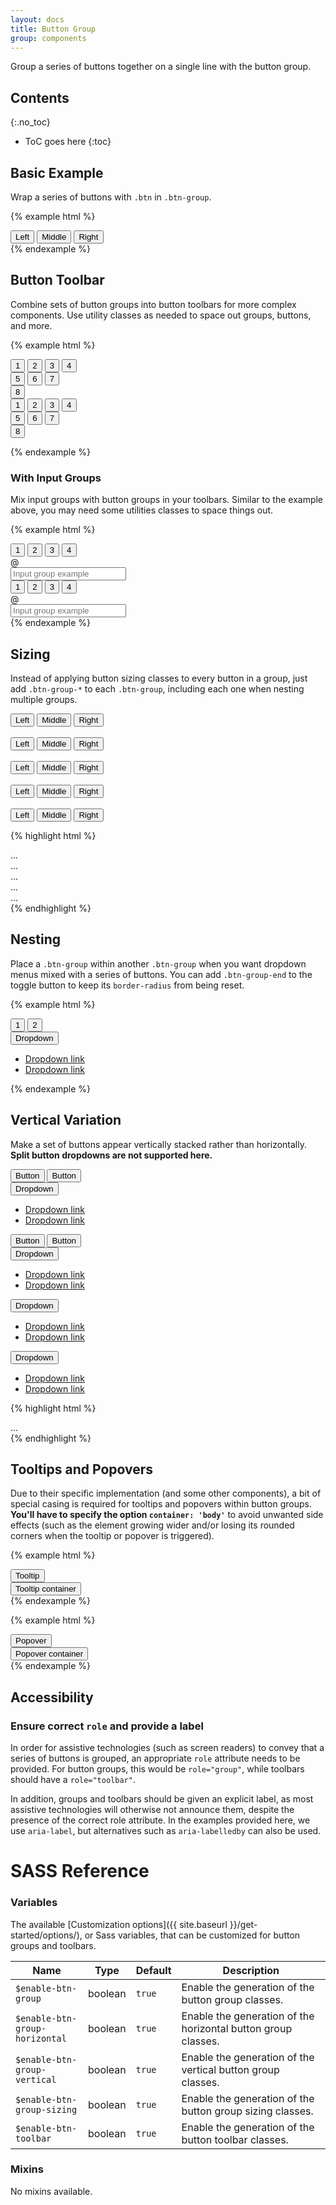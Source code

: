 ```yaml
---
layout: docs
title: Button Group
group: components
---
```


Group a series of buttons together on a single line with the button group.

## Contents
{:.no_toc}

* ToC goes here
{:toc}

## Basic Example

Wrap a series of buttons with `.btn` in `.btn-group`.

{% example html %}
<div class="btn-group" role="group" aria-label="Basic example">
  <button type="button" class="btn">Left</button>
  <button type="button" class="btn">Middle</button>
  <button type="button" class="btn">Right</button>
</div>
{% endexample %}

## Button Toolbar

Combine sets of button groups into button toolbars for more complex components. Use utility classes as needed to space out groups, buttons, and more.

{% example html %}
<div class="btn-toolbar mb-1" role="toolbar" aria-label="Toolbar with button groups">
  <div class="btn-group me-0_5" role="group" aria-label="First group">
    <button type="button" class="btn">1</button>
    <button type="button" class="btn">2</button>
    <button type="button" class="btn">3</button>
    <button type="button" class="btn">4</button>
  </div>
  <div class="btn-group me-0_5" role="group" aria-label="Second group">
    <button type="button" class="btn btn-primary">5</button>
    <button type="button" class="btn btn-primary">6</button>
    <button type="button" class="btn btn-primary">7</button>
  </div>
  <div class="btn-group" role="group" aria-label="Third group">
    <button type="button" class="btn btn-danger">8</button>
  </div>
</div>

<div class="btn-toolbar flex-between" role="toolbar" aria-label="Toolbar with button groups">
  <div class="btn-group me-0_5" role="group" aria-label="First group">
    <button type="button" class="btn">1</button>
    <button type="button" class="btn">2</button>
    <button type="button" class="btn">3</button>
    <button type="button" class="btn">4</button>
  </div>
  <div class="btn-group me-0_5" role="group" aria-label="Second group">
    <button type="button" class="btn btn-primary">5</button>
    <button type="button" class="btn btn-primary">6</button>
    <button type="button" class="btn btn-primary">7</button>
  </div>
  <div class="btn-group" role="group" aria-label="Third group">
    <button type="button" class="btn btn-danger">8</button>
  </div>
</div>

{% endexample %}

### With Input Groups

Mix input groups with button groups in your toolbars. Similar to the example above, you may need some utilities classes to space things out.

{% example html %}
<div class="btn-toolbar mb-1" role="toolbar" aria-label="Toolbar with button groups">
  <div class="btn-group me-0_5" role="group" aria-label="First group">
    <button type="button" class="btn">1</button>
    <button type="button" class="btn">2</button>
    <button type="button" class="btn">3</button>
    <button type="button" class="btn">4</button>
  </div>
  <div class="input-group">
    <div class="input-group-addon">
        <span class="input-group-text" id="btnGroupAddon">@</span>
    </div>
    <input type="text" class="form-control" placeholder="Input group example" aria-label="Input group example" aria-describedby="btnGroupAddon">
  </div>
</div>

<div class="btn-toolbar flex-between mb-1" role="toolbar" aria-label="Toolbar with button groups">
  <div class="btn-group" role="group" aria-label="First group">
    <button type="button" class="btn">1</button>
    <button type="button" class="btn">2</button>
    <button type="button" class="btn">3</button>
    <button type="button" class="btn">4</button>
  </div>
  <div class="input-group">
    <div class="input-group-addon">
        <span class="input-group-text" id="btnGroupAddon2">@</span>
    </div>
    <input type="text" class="form-control" placeholder="Input group example" aria-label="Input group example" aria-describedby="btnGroupAddon2">
  </div>
</div>
{% endexample %}

## Sizing

Instead of applying button sizing classes to every button in a group, just add `.btn-group-*` to each `.btn-group`, including each one when nesting multiple groups.

<div class="cf-example">
  <div class="btn-group btn-group-xlarge" role="group" aria-label="Extra Large button group">
    <button type="button" class="btn">Left</button>
    <button type="button" class="btn">Middle</button>
    <button type="button" class="btn">Right</button>
  </div>
  <br>
  <div class="btn-group btn-group-large" role="group" aria-label="Large button group">
    <button type="button" class="btn">Left</button>
    <button type="button" class="btn">Middle</button>
    <button type="button" class="btn">Right</button>
  </div>
  <br>
  <div class="btn-group" role="group" aria-label="Default button group">
    <button type="button" class="btn">Left</button>
    <button type="button" class="btn">Middle</button>
    <button type="button" class="btn">Right</button>
  </div>
  <br>
  <div class="btn-group btn-group-small" role="group" aria-label="Small button group">
    <button type="button" class="btn">Left</button>
    <button type="button" class="btn">Middle</button>
    <button type="button" class="btn">Right</button>
  </div>
  <br>
  <div class="btn-group btn-group-xsmall" role="group" aria-label="Extra Small button group">
    <button type="button" class="btn">Left</button>
    <button type="button" class="btn">Middle</button>
    <button type="button" class="btn">Right</button>
  </div>
</div>

{% highlight html %}
<div class="btn-group btn-group-xlarge" role="group" aria-label="...">...</div>
<div class="btn-group btn-group-large" role="group" aria-label="...">...</div>
<div class="btn-group" role="group" aria-label="...">...</div>
<div class="btn-group btn-group-small" role="group" aria-label="...">...</div>
<div class="btn-group btn-group-xsmall" role="group" aria-label="...">...</div>
{% endhighlight %}

## Nesting

Place a `.btn-group` within another `.btn-group` when you want dropdown menus mixed with a series of buttons. You can add `.btn-group-end` to the toggle button to keep its `border-radius` from being reset.

{% example html %}
<div class="btn-group" role="group" aria-label="Button group with nested dropdown">
  <button type="button" class="btn">1</button>
  <button type="button" class="btn">2</button>

  <div class="btn-group" role="group">
    <button type="button" class="btn btn-group-end" data-cfw="dropdown">
      Dropdown
      <span class="caret" aria-hidden="true"></span>
    </button>
    <ul class="dropdown-menu">
      <li><a class="dropdown-item" href="#">Dropdown link</a></li>
      <li><a class="dropdown-item" href="#">Dropdown link</a></li>
    </ul>
  </div>
</div>
{% endexample %}

## Vertical Variation

Make a set of buttons appear vertically stacked rather than horizontally. **Split button dropdowns are not supported here.**

<div class="cf-example">
  <div class="btn-group-vertical" role="group" aria-label="Vertical button group">
    <button type="button" class="btn">Button</button>
    <button type="button" class="btn">Button</button>
    <div class="btn-group" role="group">
      <button type="button" class="btn" data-cfw="dropdown">
        Dropdown
        <span class="caret" aria-hidden="true"></span>
      </button>
      <ul class="dropdown-menu">
        <li><a class="dropdown-item" href="#">Dropdown link</a></li>
        <li><a class="dropdown-item" href="#">Dropdown link</a></li>
      </ul>
    </div>
    <button type="button" class="btn">Button</button>
    <button type="button" class="btn">Button</button>
    <div class="btn-group" role="group">
      <button type="button" class="btn" data-cfw="dropdown">
        Dropdown
        <span class="caret" aria-hidden="true"></span>
      </button>
      <ul class="dropdown-menu">
        <li><a class="dropdown-item" href="#">Dropdown link</a></li>
        <li><a class="dropdown-item" href="#">Dropdown link</a></li>
      </ul>
    </div>
    <div class="btn-group" role="group">
      <button type="button" class="btn" data-cfw="dropdown">
        Dropdown
        <span class="caret" aria-hidden="true"></span>
      </button>
      <ul class="dropdown-menu">
        <li><a class="dropdown-item" href="#">Dropdown link</a></li>
        <li><a class="dropdown-item" href="#">Dropdown link</a></li>
      </ul>
    </div>
    <div class="btn-group" role="group">
      <button type="button" class="btn btn-group-end" data-cfw="dropdown">
        Dropdown
        <span class="caret" aria-hidden="true"></span>
      </button>
      <ul class="dropdown-menu">
        <li><a class="dropdown-item" href="#">Dropdown link</a></li>
        <li><a class="dropdown-item" href="#">Dropdown link</a></li>
      </ul>
    </div>
  </div>
</div>

{% highlight html %}
<div class="btn-group-vertical">
  ...
</div>
{% endhighlight %}

## Tooltips and Popovers

Due to their specific implementation (and some other components), a bit of special casing is required for tooltips and popovers within button groups. **You'll have to specify the option `container: 'body'`** to avoid unwanted side effects (such as the element growing wider and/or losing its rounded corners when the tooltip or popover is triggered).

{% example html %}
<div class="btn-toolbar" aria-label="Toolbar with tooltip buttons">
  <div class="btn-group me-1">
    <button type="button" class="btn" data-cfw="tooltip" data-cfw-tooltip-title="I have a long sentence to be crushed inside a tooltip.">Tooltip</button>
  </div>
  <div class="btn-group">
    <button type="button" class="btn" data-cfw="tooltip" data-cfw-tooltip-title="I have a long sentence that is not crushed because this tooltip uses the container option." data-cfw-tooltip-container="body">Tooltip container</button>
  </div>
</div>
{% endexample %}

{% example html %}
<div class="btn-toolbar" aria-label="Toolbar with popover buttons">
  <div class="btn-group me-1">
    <button type="button" class="btn" data-cfw="popover" data-cfw-popover-title="Popover title" data-cfw-popover-content="I have a long sentence to be crushed inside a popover.">Popover</button>
  </div>
  <div class="btn-group">
    <button type="button" class="btn" data-cfw="popover" data-cfw-popover-title="Popover title" data-cfw-popover-content="I have a long sentence that is not crushed because this popover uses the container option." data-cfw-popover-container="body">Popover container</button>
  </div>
</div>
{% endexample %}

## Accessibility

### Ensure correct `role` and provide a label

In order for assistive technologies (such as screen readers) to convey that a series of buttons is grouped, an appropriate `role` attribute needs to be provided. For button groups, this would be `role="group"`, while toolbars should have a `role="toolbar"`.

In addition, groups and toolbars should be given an explicit label, as most assistive technologies will otherwise not announce them, despite the presence of the correct role attribute. In the examples provided here, we use `aria-label`, but alternatives such as `aria-labelledby` can also be used.

# SASS Reference

### Variables

The available [Customization options]({{ site.baseurl }}/get-started/options/), or Sass variables, that can be customized for button groups and toolbars.

<div class="table-scroll">
    <table class="table table-bordered table-striped">
        <thead>
            <tr>
                <th style="width: 100px;">Name</th>
                <th style="width: 50px;">Type</th>
                <th style="width: 50px;">Default</th>
                <th>Description</th>
            </tr>
        </thead>
        <tbody>
            <tr>
                <td><code>$enable-btn-group</code></td>
                <td>boolean</td>
                <td><code>true</code></td>
                <td>
                    Enable the generation of the button group classes.
                </td>
            </tr>
            <tr>
                <td><code>$enable-btn-group-horizontal</code></td>
                <td>boolean</td>
                <td><code>true</code></td>
                <td>
                    Enable the generation of the horizontal button group classes.
                </td>
            </tr>
            <tr>
                <td><code>$enable-btn-group-vertical</code></td>
                <td>boolean</td>
                <td><code>true</code></td>
                <td>
                    Enable the generation of the vertical button group classes.
                </td>
            </tr>
            <tr>
                <td><code>$enable-btn-group-sizing</code></td>
                <td>boolean</td>
                <td><code>true</code></td>
                <td>
                    Enable the generation of the button group sizing classes.
                </td>
            </tr>
            <tr>
                <td><code>$enable-btn-toolbar</code></td>
                <td>boolean</td>
                <td><code>true</code></td>
                <td>
                    Enable the generation of the button toolbar classes.
                </td>
            </tr>
        </tbody>
    </table>
</div>

### Mixins

No mixins available.